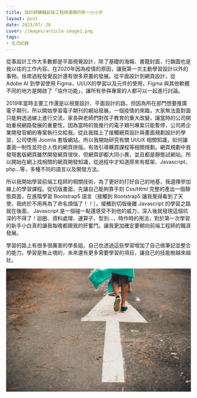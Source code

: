 ```yaml
---
title: 設計師轉職前端工程師邁開的那一小小步
layout: post
date: 2023/07/ 20
cover: /images/article-image1.png
tags:
- 生活紀錄
---
```

從事設計工作大多數都是平面視覺設計，除了基礎的海報、書籍封面，行銷圖也是我以往的工作內容。在2020年因為疫情的原因，讓我第一次主動學習設計以外的事物。徐席過程發覺設計還有很多原畫的發展。從平面設計到網頁設計，從 Adobe AI 到學習使用 Figma，UI/UX的學習以及元件的使用，Figma 與其他軟體不同的地方是開啟了「協作功能」，讓所有參與專案的人都可以一起進行討論。

2019年當時主要工作還是以視覺設計、平面設計的路，但因為所在部門想要推廣電子期刊，所以開始學習電子期刊的網站發展。一個疫情的來臨，大家無法面對面只能夠透過線上進行交流，家長與老師們對孩子教育的重大改變，讓當時的公司開始重視網路發展的重要性。因為當時的我推行的電子期刊專案只能暫停，公司將企業開發官網的專案執行交給我。從此我踏上了接觸網頁設計與畫面規劃設計的學習，公司使用 Joomla 套版網站。所以我開始研究有關 UI/UX 相關知識，如何讓畫面一制性並符合人性的網頁排版。有效引導購買課程等相關規劃。網頁規劃中我發現套版網頁雖然開發網頁很快，但網頁卻都大同小異，並且都是靜態試網站。所以開始在網上找相關的網頁開發知識，從過程中才知道原來有框架、Javascript、php...等，多種不同的語言以及開發方法。

所以我開始學習前端工程師的相關技術，為了更好的打好自己的地基，我選擇參加線上的學習課程。從切版畫面，先讓自己能夠靠手刻 Css/Html 完整的產出一個靜態頁面，在進階學習 Bootstrap5 語言（接觸到 Bootstrap5 讓我覺得看到了天使，<span class='text-decoration-line-through text-body-tertiary'>我終於不用再為了命名煩惱了！！</span>）。接觸到切版後離 Javascript 的學習之路就在後面， Javascript 是一個碰一點還感受不到他的威力，深入後就發現這個坑深的不得了！迴圈、資料處理、運算子、型別...，時作時的用法，對於第一次學習的新手小白真的讓我每晚都跟我的肝奮鬥。讓我更加確定要朝向前端工程師的職涯發展。

學習的路上有很多很厲害的學長姐，自己也透過這些學習增加了自己做筆記並整合的能力。學習是無止境的，未來還有更多需要學習的項目，讓自己的技能樹越來越壯。

![圖片](/images/article-image-001.jpeg)
